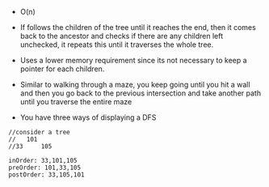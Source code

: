 - O(n)
- If follows the children of the tree until it reaches the end, then it comes back to the ancestor and checks if there are any children left unchecked, it repeats this until it traverses the whole tree.
- Uses a lower memory requirement since its not necessary to keep a pointer for each children.
- Similar to walking through a maze, you keep going until you hit a wall and then you go back to the previous intersection and take another path until you traverse the entire maze

- You have three ways of displaying a DFS
```
//consider a tree
//   101
//33     105

inOrder: 33,101,105
preOrder: 101,33,105
postOrder: 33,105,101
```